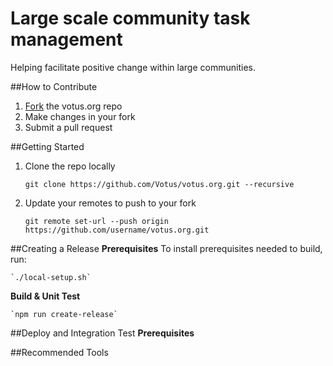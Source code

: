 Large scale community task management
============================================

Helping facilitate positive change within large communities.

##How to Contribute

1. [Fork](https://help.github.com/articles/fork-a-repo) the votus.org repo
2. Make changes in your fork
3. Submit a pull request

##Getting Started

1. Clone the repo locally

    `git clone https://github.com/Votus/votus.org.git --recursive`

2. Update your remotes to push to your fork

    `git remote set-url --push origin https://github.com/username/votus.org.git`

##Creating a Release 
**Prerequisites**
To install prerequisites needed to build, run:

    `./local-setup.sh`

**Build & Unit Test**

    `npm run create-release`

##Deploy and Integration Test
**Prerequisites**

##Recommended Tools
